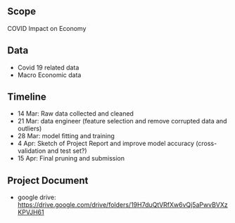 ## Scope 
COVID Impact on Economy

## Data
- Covid 19 related data
- Macro Economic data

## Timeline
- 14 Mar: Raw data collected and cleaned
- 21 Mar: data engineer (feature selection and remove corrupted data and outliers)
- 28 Mar: model fitting and training
- 4 Apr: Sketch of Project Report and improve model accuracy (cross-validation and test set?)
- 15 Apr: Final pruning and submission

## Project Document
- google drive: https://drive.google.com/drive/folders/19H7duQtVRfXw6vQj5aPwvBVXzKPVJH61
